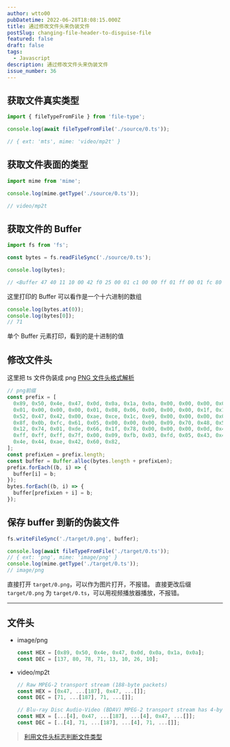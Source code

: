 ```yaml
---
author: wtto00
pubDatetime: 2022-06-28T18:08:15.000Z
title: 通过修改文件头来伪装文件
postSlug: changing-file-header-to-disguise-file
featured: false
draft: false
tags:
  - Javascript
description: 通过修改文件头来伪装文件
issue_number: 36
---
```


## 获取文件真实类型

```javascript
import { fileTypeFromFile } from 'file-type';

console.log(await fileTypeFromFile('./source/0.ts'));

// { ext: 'mts', mime: 'video/mp2t' }
```

## 获取文件表面的类型

```javascript
import mime from 'mime';

console.log(mime.getType('./source/0.ts'));

// video/mp2t
```

## 获取文件的 Buffer

```javascript
import fs from 'fs';

const bytes = fs.readFileSync('./source/0.ts');

console.log(bytes);

// <Buffer 47 40 11 10 00 42 f0 25 00 01 c1 00 00 ff 01 ff 00 01 fc 80 14 48 12 01 06 46 46 6d 70 65 67 09 53 65 72 76 69 63 65 30 31 77 7c 43 ca ff ff ff ff ff ... 2931246 more bytes>
```

这里打印的 Buffer 可以看作是一个十六进制的数组

```javascript
console.log(bytes.at(0));
console.log(bytes[0]);
// 71
```

单个 Buffer 元素打印，看到的是十进制的值

## 修改文件头

这里把 ts 文件伪装成 png
[PNG 文件头格式解析](https://blog.csdn.net/u013943420/article/details/76855416)

```javascript
// png前缀
const prefix = [
  0x89, 0x50, 0x4e, 0x47, 0x0d, 0x0a, 0x1a, 0x0a, 0x00, 0x00, 0x00, 0x0d, 0x49, 0x48, 0x44, 0x52, 0x00, 0x00, 0x00,
  0x01, 0x00, 0x00, 0x00, 0x01, 0x08, 0x06, 0x00, 0x00, 0x00, 0x1f, 0x15, 0xc4, 0x89, 0x00, 0x00, 0x00, 0x01, 0x73,
  0x52, 0x47, 0x42, 0x00, 0xae, 0xce, 0x1c, 0xe9, 0x00, 0x00, 0x00, 0x04, 0x67, 0x41, 0x4d, 0x41, 0x00, 0x00, 0xb1,
  0x8f, 0x0b, 0xfc, 0x61, 0x05, 0x00, 0x00, 0x00, 0x09, 0x70, 0x48, 0x59, 0x73, 0x00, 0x00, 0x12, 0x74, 0x00, 0x00,
  0x12, 0x74, 0x01, 0xde, 0x66, 0x1f, 0x78, 0x00, 0x00, 0x00, 0x0d, 0x49, 0x44, 0x41, 0x54, 0x18, 0x57, 0x63, 0xf8,
  0xff, 0xff, 0xff, 0x7f, 0x00, 0x09, 0xfb, 0x03, 0xfd, 0x05, 0x43, 0x45, 0xca, 0x00, 0x00, 0x00, 0x00, 0x49, 0x45,
  0x4e, 0x44, 0xae, 0x42, 0x60, 0x82,
];
const prefixLen = prefix.length;
const buffer = Buffer.alloc(bytes.length + prefixLen);
prefix.forEach((b, i) => {
  buffer[i] = b;
});
bytes.forEach((b, i) => {
  buffer[prefixLen + i] = b;
});
```

## 保存 buffer 到新的伪装文件

```javascript
fs.writeFileSync('./target/0.png', buffer);

console.log(await fileTypeFromFile('./target/0.ts'));
// { ext: 'png', mime: 'image/png' }
console.log(mime.getType('./target/0.ts'));
// image/png
```

直接打开 `target/0.png`，可以作为图片打开，不报错。
直接更改后缀 `target/0.png` 为 `target/0.ts`，可以用视频播放器播放，不报错。

---

## 文件头

- image/png

  ```javascript
  const HEX = [0x89, 0x50, 0x4e, 0x47, 0x0d, 0x0a, 0x1a, 0x0a];
  const DEC = [137, 80, 78, 71, 13, 10, 26, 10];
  ```

- video/mp2t

  ```javascript
  // Raw MPEG-2 transport stream (188-byte packets)
  const HEX = [0x47, ...[187], 0x47, ...[]];
  const DEC = [71, ...[187], 71, ...[]];

  // Blu-ray Disc Audio-Video (BDAV) MPEG-2 transport stream has 4-byte TP_extra_header before each 188-byte packet
  const HEX = [...[4], 0x47, ...[187], ...[4], 0x47, ...[]];
  const DEC = [..[4], 71, ...[187], ...[4], 71, ...[]];
  ```

> [利用文件头标志判断文件类型](https://blog.mythsman.com/post/5d301940976abc05b345469f/)
